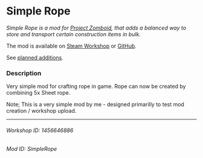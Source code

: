 # Simple Rope

_Simple Rope is a mod for [Project Zomboid](https://store.steampowered.com/app/108600/Project_Zomboid/), that adds a balanced way to store and transport certain construction items in bulk._

The mod is available on [Steam Workshop](https://steamcommunity.com/sharedfiles/filedetails/?id=1456646886) or [GitHub](https://github.com/Bejasc/Zomboid.SimpleLogistics/releases/latest).

See [planned additions](https://github.com/Bejasc/Zomboid.SimpleRope/projects).

### Description

Very simple mod for crafting rope in game.
Rope can now be created by combining 5x Sheet rope.

Note; This is a very simple mod by me - designed primarilly to test mod creation / workshop upload.

---

###### Workshop ID: 1456646886

###### Mod ID: SimpleRope
